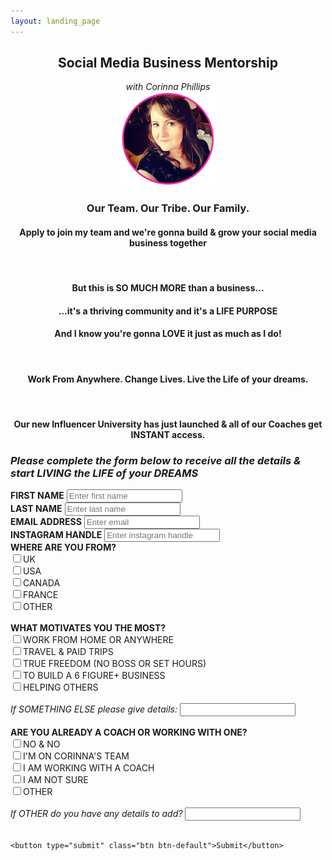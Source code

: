 ```yaml
---
layout: landing_page
---
```


<center>
<h2>Social Media Business Mentorship</h2>
<i>with Corinna Phillips</i><br />
<img src='/i/cory-circle.png' alt='Profile image of Corinna'>
</center>
<center>
<h3>Our Team. Our Tribe. Our Family.</h3>
<h4>Apply to join my team and we're gonna build & grow your social media business together</h4><br />
<h4>But this is SO MUCH MORE than a business...</h4>
<h4>...it's a thriving community and it's a LIFE PURPOSE</h4>
<h4>And I know you're gonna LOVE it just as much as I do!</h4><br />

<h4><b>Work From Anywhere. Change Lives. Live the Life of your dreams.</b></h4><br />

<h4>Our new Influencer University has just launched & all of our Coaches get INSTANT access.</h4>
</center>

<h3><i>Please complete the form below to receive all the details & start LIVING the LIFE of your DREAMS</i></h3>
<form role="form" action="https://formspree.io/f/meqvqloy" method="POST">
	<div class="form-group">
		<label for="InputFirstName"><b>FIRST NAME</b></label>
		<input type="text" name="firstname" class="form-control" id="InputFirstName" placeholder="Enter first name">
	</div>
    <div class="form-group">
		<label for="InputLastName"><b>LAST NAME</b></label>
		<input type="text" name="lastname" class="form-control" id="InputLastName" placeholder="Enter last name">
	</div>
    <div class="form-group">
		<label for="exampleInputEmail1"><b>EMAIL ADDRESS</b></label>
		<input type="email" name="email" class="form-control" id="exampleInputEmail1" placeholder="Enter email">
	</div>
	<div class="form-group">
		<label for="InstagramHandle"><b>INSTAGRAM HANDLE</b></label>
		<input type="text" name="instagram" class="form-control" id="InstagramHandle" placeholder="Enter instagram handle">
	</div>
	<div class="checkbox">
		<label><b>WHERE ARE YOU FROM?</b></label><br />
        <label></label>
		<input type="checkbox" name="LivesIn_UK">UK<br />
        <label></label>
		<input type="checkbox" name="LivesIn_USA">USA<br />
        <label></label>
		<input type="checkbox" name="LivesIn_CANADA">CANADA<br />
        <label></label>
		<input type="checkbox" name="LivesIn_FRANCE">FRANCE<br />
        <label></label>
		<input type="checkbox" name="LivesOutsideOfBBCountries_OTHER">OTHER<br />
	</div>
	<br />
	<div class="checkbox">
		<label><b>WHAT MOTIVATES YOU THE MOST?</b></label><br />
        <label></label>
		<input type="checkbox" name="Motivation_WorkFromHome">WORK FROM HOME OR ANYWHERE<br />
        <label></label>
		<input type="checkbox" name="Motivation_TravelAndTrips">TRAVEL & PAID TRIPS<br />
        <label></label>
		<input type="checkbox" name="Motivation_Freedom">TRUE FREEDOM (NO BOSS OR SET HOURS)<br />
        <label></label>
		<input type="checkbox" name="Motivation_6FigureBiz">TO BUILD A 6 FIGURE+ BUSINESS<br />
        <label></label>
		<input type="checkbox" name="Motivation_HelpingOthers">HELPING OTHERS<br /><br />
        <label for="InputOtherMotivation"><i>If SOMETHING ELSE please give details:</i></label>
		<input type="text" name="OtherMotivation" class="form-control" id="InputOtherMotivation">
	</div>
    <br />
    <div class="checkbox">
		<label><b>ARE YOU ALREADY A COACH OR WORKING WITH ONE?</b></label><br />
        <label></label>
		<input type="checkbox" name="Coach_No_WorkingWithCoach_No">NO & NO<br />
        <label></label>
		<input type="checkbox" name="Coach_Yes_WorkingWithCoach_Corinna">I'M ON CORINNA'S TEAM<br />
        <label></label>
		<input type="checkbox" name="Coach_No_WorkingWithCoach_Yes">I AM WORKING WITH A COACH<br />
        <label></label>
		<input type="checkbox" name="Coach_Unsure">I AM NOT SURE<br />
        <label></label>
		<input type="checkbox" name="Coach_Other">OTHER<br /><br />
        <div class="form-group">
		<label for="InputOtherCoach"><i>If OTHER do you have any details to add?</i></label>
		<input type="text" name="OtherCoach" class="form-control" id="InputOtherCoach">
	    </div>
	</div>
    <br />
    
	<button type="submit" class="btn btn-default">Submit</button>
</form>
